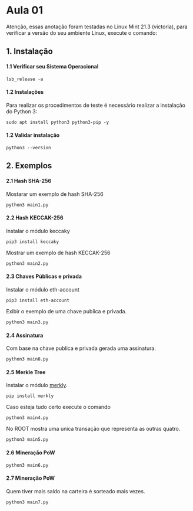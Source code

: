 # Aula 01

Atenção, essas anotação foram testadas no Linux Mint 21.3 (victoria), para verificar a versão do seu ambiente Linux, execute o comando:

## 1. Instalação

#### 1.1 Verificar seu Sistema Operacional

    lsb_release -a

#### 1.2 Instalações
Para realizar os procedimentos de teste é necessário realizar a instalação do Python 3:

    sudo apt install python3 python3-pip -y

#### 1.2 Validar instalação

    python3 --version

## 2. Exemplos

#### 2.1 Hash SHA-256
Mostarar um exemplo de hash SHA-256

    python3 main1.py

#### 2.2 Hash KECCAK-256
Instalar o módulo keccaky

    pip3 install keccaky

Mostrar um exemplo de hash KECCAK-256

    python3 main2.py

#### 2.3 Chaves Públicas e privada
Instalar o módulo eth-account

    pip3 install eth-account

Exibir o exemplo de uma chave publica e privada.

    python3 main3.py

#### 2.4 Assinatura
Com base na chave publica e privada gerada uma assinatura.

    python3 main8.py

#### 2.5 Merkle Tree
Instalar o módulo [merkly](https://github.com/olivmath/merkly).

    pip install merkly

Caso esteja tudo certo execute o comando

    python3 main4.py

No ROOT mostra uma unica transação que representa as outras quatro.

    python3 main5.py

#### 2.6 Mineração PoW

    python3 main6.py

#### 2.7 Mineração PoW
Quem tiver mais saldo na carteira é sorteado mais vezes.

    python3 main7.py
